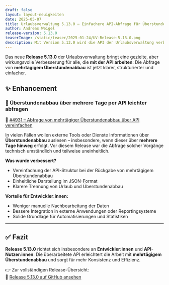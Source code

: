 ```yaml
---
draft: false
layout: layout-neuigkeiten
date: 2025-05-07
title: Urlaubsverwaltung 5.13.0 – Einfachere API-Abfrage für Überstundenabbau
author: Andreas Weigel
release-version: 5.13.0
teaserImage: /static/teaser/2025-01-24/UV-Release-5.13.0.png
description: Mit Version 5.13.0 wird die API der Urlaubsverwaltung verbessert - Überstundenabbau über mehrere Tage lässt sich jetzt leichter und konsistenter abfragen.
---
```


Das neue **Release 5.13.0** der Urlaubsverwaltung bringt eine gezielte, aber wirkungsvolle Verbesserung für alle, die **mit der API arbeiten**: Die Abfrage von **mehrtägigem Überstundenabbau** ist jetzt klarer, strukturierter und einfacher.

<!-- more -->

## ✨ Enhancement

### 🔄 Überstundenabbau über mehrere Tage per API leichter abfragen

🔗 [#4931 – Abfrage von mehrtägiger Überstundenabbau über API vereinfachen](https://github.com/urlaubsverwaltung/urlaubsverwaltung/pull/4931)

In vielen Fällen wollen externe Tools oder Dienste Informationen über **Überstundenabbau** auslesen – insbesondere, wenn dieser über **mehrere Tage hinweg** erfolgt. Vor diesem Release war die Abfrage solcher Vorgänge technisch umständlich und teilweise uneinheitlich.

**Was wurde verbessert?**
- Vereinfachung der API-Struktur bei der Rückgabe von mehrtägigem Überstundenabbau
- Einheitliche Darstellung im JSON-Format
- Klarere Trennung von Urlaub und Überstundenabbau

**Vorteile für Entwickler:innen:**
- Weniger manuelle Nachbearbeitung der Daten
- Bessere Integration in externe Anwendungen oder Reportingsysteme
- Solide Grundlage für Automatisierungen und Statistiken

---

## ✅ Fazit

**Release 5.13.0** richtet sich insbesondere an **Entwickler:innen** und **API-Nutzer:innen**: Die überarbeitete API erleichtert die Arbeit mit **mehrtägigem Überstundenabbau** und sorgt für mehr Konsistenz und Effizienz.

👉 Zur vollständigen Release-Übersicht:  
🔗 [Release 5.13.0 auf GitHub ansehen](https://github.com/urlaubsverwaltung/urlaubsverwaltung/releases/tag/urlaubsverwaltung-5.13.0)

